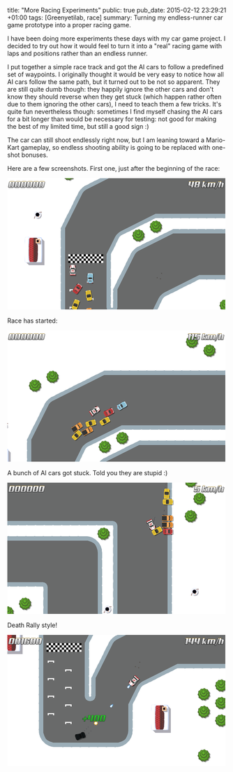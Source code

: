 title: "More Racing Experiments"
public: true
pub_date: 2015-02-12 23:29:21 +01:00
tags: [Greenyetilab, race]
summary: Turning my endless-runner car game prototype into a proper racing game.

I have been doing more experiments these days with my car game project. I decided to try out how it would feel to turn it into a "real" racing game with laps and positions rather than an endless runner.

I put together a simple race track and got the AI cars to follow a predefined set of waypoints. I originally thought it would be very easy to notice how all AI cars follow the same path, but it turned out to be not so apparent. They are still quite dumb though: they happily ignore the other cars and don't know they should reverse when they get stuck (which happen rather often due to them ignoring the other cars), I need to teach them a few tricks. It's quite fun nevertheless though: sometimes I find myself chasing the AI cars for a bit longer than would be necessary for testing: not good for making the best of my limited time, but still a good sign :)

The car can still shoot endlessly right now, but I am leaning toward a Mario-Kart gameplay, so endless shooting ability is going to be replaced with one-shot bonuses.

Here are a few screenshots. First one, just after the beginning of the race:

[![3 - 2 - 1 - Go!](thumb-3-2-1-go.png)](3-2-1-go.png)

Race has started:

[![Racing](thumb-racing.png)](racing.png)

A bunch of AI cars got stuck. Told you they are stupid :)

[![Stupid AI](thumb-stupid-ai.png)](stupid-ai.png)

Death Rally style!

[![Death Rally Style!](thumb-death-rally-style.png)](death-rally-style.png)




